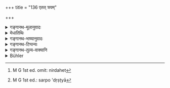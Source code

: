 +++
title = "136 एतत् त्रयम्"

+++

<details><summary>गङ्गानथ-मूलानुवादः</summary>

Because these three, when despised, may destroy the man,—therefore, the intelligent man shall never despise these three.—(136)
</details>

<details><summary>मेधातिथिः</summary>

**निर्दहेत्**[^२१०] अवमन्तारं **पुरुषम्** । **त्रयम् अवमानितम्** । क्षत्रियः सर्पो दृष्ट्या[^२११] शक्त्या, ब्राह्मणो जपहोमैर् अदृष्टेन च दोषेण । **तस्माद् एतत् त्रयं नित्यम्** इत्य् उपसंहारः । विधाय दोषदर्शनं पुनर् उपसंहारो यत्नेन परिहारार्थः । यत्नातिशयाच् च प्रायश्चित्ते गौरवम् अप्य् अनुमीयते ॥ ४.१३६ ॥


[^२११]:
     M G 1st ed.: sarpo 'dṛṣṭyā


[^२१०]:
     M G 1st ed. omit: nirdahet
</details>

<details><summary>गङ्गानथ-भाष्यानुवादः</summary>

‘*The man*’—*i.e*., he who does the despising.

‘*These three, when despised*.’—The Kṣatriya and the. snake destroy a man with their visible (physical) power, while the *Brāhmaṇa* does it by means of incantations and oblations, as also by means of the spiritual wrong involved in his ill-treatment.

‘*Therefore these three* &c.’—This sums up the whole thing. Having indicated the evil involved, the Author has added this summing up, with a view to show that what is here mentioned is to be avoided with special care; and from the great care thus enjoined it follows that the act here prohibited involves a correspondingly serious Expiatory Rite also.—(136)
</details>

<details><summary>गङ्गानथ-टिप्पन्यः</summary>

This verse is quoted in *Aparārka* (p. 194).
</details>

<details><summary>गङ्गानथ-तुल्य-वाक्यानि</summary>

**(verses 4.135-136)  
**

See Comparative notes for [Verse 4.135].
</details>

<details><summary>Bühler</summary>

136	Because these three, when treated with disrespect, may utterly destroy him; hence a wise man must never despise them.
</details>
